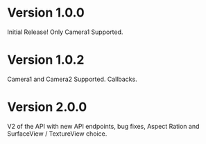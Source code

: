 # Version  1.0.0
Initial Release! Only Camera1 Supported.
# Version  1.0.2
Camera1 and Camera2 Supported. Callbacks.
# Version  2.0.0
V2 of the API with new API endpoints, bug fixes, Aspect Ration and SurfaceView / TextureView choice.
